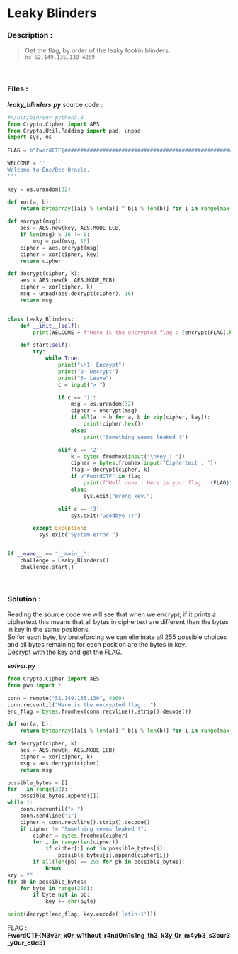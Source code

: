 # Leaky Blinders

### Description :
> Get the flag, by order of the leaky fookin blinders..  
> `nc 52.149.135.130 4869` 

<br />

### Files :  
***leaky_blinders.py*** source code :
```python
#!/usr/bin/env python3.8
from Crypto.Cipher import AES
from Crypto.Util.Padding import pad, unpad
import sys, os
                  
FLAG = b"FwordCTF{###############################################################}"

WELCOME = '''
Welcome to Enc/Dec Oracle.
'''

key = os.urandom(32)

def xor(a, b):
    return bytearray([a[i % len(a)] ^ b[i % len(b)] for i in range(max(len(a), len(b)))])

def encrypt(msg):
    aes = AES.new(key, AES.MODE_ECB)
    if len(msg) % 16 != 0:
        msg = pad(msg, 16)
    cipher = aes.encrypt(msg)
    cipher = xor(cipher, key)
    return cipher

def decrypt(cipher, k):
    aes = AES.new(k, AES.MODE_ECB)
    cipher = xor(cipher, k)
    msg = unpad(aes.decrypt(cipher), 16)
    return msg


class Leaky_Blinders:
    def __init__(self):
        print(WELCOME + f"Here is the encrypted flag : {encrypt(FLAG).hex()}")

    def start(self):
        try:
            while True:
                print("\n1- Encrypt")
                print("2- Decrypt")
                print("3- Leave")
                c = input("> ")

                if c == '1':
                    msg = os.urandom(32)
                    cipher = encrypt(msg)
                    if all(a != b for a, b in zip(cipher, key)):
                        print(cipher.hex())
                    else:
                        print("Something seems leaked !")

                elif c == '2':
                    k = bytes.fromhex(input("\nKey : "))
                    cipher = bytes.fromhex(input("Ciphertext : "))
                    flag = decrypt(cipher, k)
                    if b"FwordCTF" in flag:
                        print(f"Well done ! Here is your flag : {FLAG}")
                    else:
                        sys.exit("Wrong key.")

                elif c == '3':
                    sys.exit("Goodbye :)")

        except Exception:
          sys.exit("System error.")


if __name__ == "__main__":
    challenge = Leaky_Blinders()
    challenge.start()
```

<br />

### Solution : 
Reading the source code we will see that when we encrypt; if it prints a ciphertext this means that all bytes in ciphertext are different than the bytes in key in the same positions.  
So for each byte, by bruteforcing we can eliminate all 255 possible choices and all bytes remaining for each position are the bytes in key.  
Decrypt with the key and get the FLAG.

***solver.py*** :
```python
from Crypto.Cipher import AES
from pwn import *

conn = remote("52.149.135.130", 4869)
conn.recvuntil("Here is the encrypted flag : ")
enc_flag = bytes.fromhex(conn.recvline().strip().decode())

def xor(a, b):
    return bytearray([a[i % len(a)] ^ b[i % len(b)] for i in range(max(len(a), len(b)))])

def decrypt(cipher, k):
    aes = AES.new(k, AES.MODE_ECB)
    cipher = xor(cipher, k)
    msg = aes.decrypt(cipher)
    return msg

possible_bytes = []
for _ in range(32):
	possible_bytes.append([])
while 1:
	conn.recvuntil("> ")
	conn.sendline("1")
	cipher = conn.recvline().strip().decode()
	if cipher != "Something seems leaked !":
		cipher = bytes.fromhex(cipher)
		for i in range(len(cipher)):
			if cipher[i] not in possible_bytes[i]:
				possible_bytes[i].append(cipher[i])
		if all(len(pb) == 255 for pb in possible_bytes):
			break
key = ""
for pb in possible_bytes:
	for byte in range(256):
		if byte not in pb:
			key += chr(byte)

print(decrypt(enc_flag, key.encode('latin-1')))
```

FLAG : **FwordCTF{N3v3r_x0r_w1thout_r4nd0m1s1ng_th3_k3y_0r_m4yb3_s3cur3_y0ur_c0d3}**
